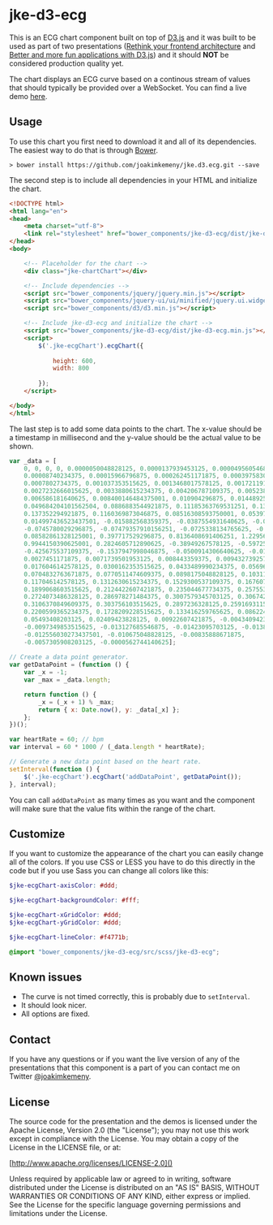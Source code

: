 # jke-d3-ecg

This is an ECG chart component built on top of [D3.js](http://d3js.org) and it was built to be used as part of two presentations ([Rethink your frontend architecture](https://github.com/joakimkemeny/presentation.frontend) and
[Better and more fun applications with D3.js](https://github.com/joakimkemeny/presentation.d3)) and it should **NOT**
be considered production quality yet.

The chart displays an ECG curve based on a continous stream of values that should typically be provided over a WebSocket. You can find a live demo [here](http://joakimkemeny.github.io/jke.d3.ecg).

## Usage

To use this chart you first need to download it and all of its dependencies. The easiest way to do that is through [Bower](http://bower.io).

```
> bower install https://github.com/joakimkemeny/jke.d3.ecg.git --save
```

The second step is to include all dependencies in your HTML and initialize the chart.

```html
<!DOCTYPE html>
<html lang="en">
<head>
	<meta charset="utf-8">
	<link rel="stylesheet" href="bower_components/jke-d3-ecg/dist/jke-d3-ecg.css">
</head>
<body>

	<!-- Placeholder for the chart -->
	<div class="jke-chartChart"></div>

	<!-- Include dependencies -->
	<script src="bower_components/jquery/jquery.min.js"></script>
	<script src="bower_components/jquery-ui/ui/minified/jquery.ui.widget.min.js"></script>
	<script src="bower_components/d3/d3.min.js"></script>

	<!-- Include jke-d3-ecg and initialize the chart -->
	<script src="bower_components/jke-d3-ecg/dist/jke-d3-ecg.min.js"></script>
	<script>
		$('.jke-ecgChart').ecgChart({
			
			height: 600,
			width: 800
		
		});
	</script>

</body>
</html>
```

The last step is to add some data points to the chart. The x-value should be a timestamp in millisecond and the y-value should be the actual value to be shown.

```javascript
var _data = [
	0, 0, 0, 0, 0.0000050048828125, 0.0000137939453125, 0.000049560546875,
	0.00008740234375, 0.00015966796875, 0.000262451171875, 0.0003975830078125, 0.0005687255859375,
	0.0007802734375, 0.001037353515625, 0.0013468017578125, 0.00172119140625, 0.0021756591796875,
	0.0027232666015625, 0.0033880615234375, 0.004206787109375, 0.0052380371093750005,
	0.006586181640625, 0.008400146484375001, 0.010904296875, 0.0144892578125, 0.0196798095703125, 
	0.049684204101562504, 0.0886883544921875, 0.11185363769531251, 0.134164306640625,
	0.137352294921875, 0.1160369873046875, 0.08516308593750001, 0.0539765625, 
	0.014997436523437501, -0.015882568359375, -0.0387554931640625, -0.06125732421875,
	-0.0745780029296875, -0.07479357910156251, -0.0725338134765625, -0.0418538818359375,
	0.08582861328125001, 0.397717529296875, 0.8136408691406251, 1.2295617980957032,
	0.9944150390625001, 0.2824605712890625, -0.38949267578125, -0.597251220703125,
	-0.425675537109375, -0.1537947998046875, -0.0500914306640625, -0.0111041259765625,
	0.0027451171875, 0.0071739501953125, 0.008443359375, 0.0094327392578125, 0.012530517578125,
	0.0176046142578125, 0.0300162353515625, 0.0433489990234375, 0.056962646484375004,
	0.0704832763671875, 0.0770511474609375, 0.0898175048828125, 0.10311853027343751,
	0.117046142578125, 0.1312630615234375, 0.1529300537109375, 0.167607177734375,
	0.1899068603515625, 0.2124422607421875, 0.235044677734375, 0.2575535888671875,
	0.2724073486328125, 0.286978271484375, 0.3007579345703125, 0.3067425537109375,
	0.3106370849609375, 0.303756103515625, 0.2897236328125,0.25916931152343753,
	0.2200599365234375, 0.1728209228515625, 0.133416259765625, 0.086224853515625,
	0.05493408203125, 0.02409423828125, 0.00922607421875, -0.0043409423828125,
	-0.0097349853515625, -0.013127685546875, -0.01423095703125, -0.013834716796875,
	-0.012556030273437501, -0.010675048828125, -0.00835888671875, 
	-0.0057305908203125, -0.0000562744140625];
    
// Create a data point generator.
var getDataPoint = (function () {
	var _x = -1;
	var _max = _data.length;

	return function () {
		_x = (_x + 1) % _max;
		return { x: Date.now(), y: _data[_x] };
	};
})();

var heartRate = 60; // bpm
var interval = 60 * 1000 / (_data.length * heartRate);

// Generate a new data point based on the heart rate.
setInterval(function () {
	$('.jke-ecgChart').ecgChart('addDataPoint', getDataPoint());
}, interval);
```

You can call `addDataPoint` as many times as you want and the component will make sure that the value fits within the range of the chart.

## Customize

If you want to customize the appearance of the chart you can easily change all of the colors. If you use CSS or LESS you have to do this directly in the code but if you use Sass you can change all colors like this:

```scss
$jke-ecgChart-axisColor: #ddd;

$jke-ecgChart-backgroundColor: #fff;

$jke-ecgChart-xGridColor: #ddd;
$jke-ecgChart-yGridColor: #ddd;

$jke-ecgChart-lineColor: #f4771b;

@import "bower_components/jke-d3-ecg/src/scss/jke-d3-ecg";
```

## Known issues

* The curve is not timed correctly, this is probably due to `setInterval`.
* It should look nicer.
* All options are fixed.

## Contact

If you have any questions or if you want the live version of any of the presentations that this component is a part of you can contact me on Twitter [@joakimkemeny](http://twitter.com/joakimkemeny).

## License

The source code for the presentation and the demos is licensed under the Apache License,
Version 2.0 (the "License"); you may not use this work except in compliance with the License.
You may obtain a copy of the License in the LICENSE file, or at:

[http://www.apache.org/licenses/LICENSE-2.0]()

Unless required by applicable law or agreed to in writing, software distributed under the License
is distributed on an "AS IS" BASIS, WITHOUT WARRANTIES OR CONDITIONS OF ANY KIND, either express or
implied. See the License for the specific language governing permissions and limitations under
the License.
